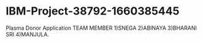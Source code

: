# IBM-Project-38792-1660385445
Plasma Donor Application
   TEAM MEMBER
     1)SNEGA
     2)ABINAYA
     3)BHARANI SRI
     4)MANJULA.
